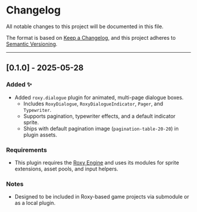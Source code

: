 # Changelog

All notable changes to this project will be documented in this file.

The format is based on [Keep a Changelog](https://keepachangelog.com/en/1.0.0/), and this project adheres to [Semantic Versioning](https://semver.org/).

---

## [0.1.0] - 2025-05-28

### Added ✨
- Added `roxy.dialogue` plugin for animated, multi-page dialogue boxes.
  - Includes `RoxyDialogue`, `RoxyDialogueIndicator`, `Pager`, and `Typewriter`.
  - Supports pagination, typewriter effects, and a default indicator sprite.
  - Ships with default pagination image (`pagination-table-20-20`) in plugin assets.

### Requirements
- This plugin requires the [Roxy Engine](https://github.com/invisiblesloth/roxy-engine) and uses its modules for sprite extensions, asset pools, and input helpers.

### Notes
- Designed to be included in Roxy-based game projects via submodule or as a local plugin.
